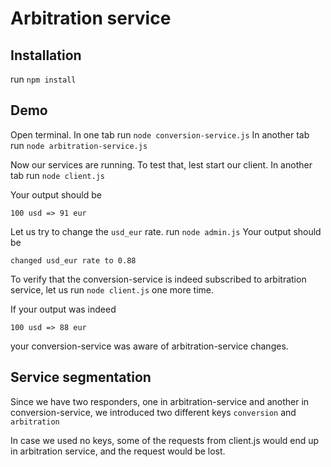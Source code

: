 # Arbitration service

## Installation

run `npm install`

## Demo

Open terminal. In one tab run `node conversion-service.js`
In another tab run `node arbitration-service.js`

Now our services are running. To test that, lest start our client.
In another tab run `node client.js`

Your output should be

 `100 usd => 91 eur`



Let us try to change the `usd_eur` rate.
run `node admin.js`
Your output should be

 `changed usd_eur rate to 0.88`

To verify that the conversion-service is indeed subscribed to arbitration service, let us run `node client.js` one more time.

If your output was indeed

 `100 usd => 88 eur`

 your conversion-service was aware of arbitration-service changes.


## Service segmentation
Since we have two responders, one in arbitration-service and another in conversion-service, we introduced two different keys `conversion` and `arbitration`

In case we used no keys, some of the requests from client.js would end up in arbitration service, and the request would be lost.


